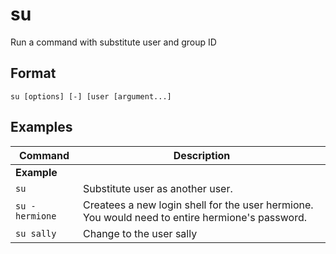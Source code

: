 # su

Run a command with substitute user and group ID

## Format

`su [options] [-] [user [argument...]`

## Examples

| **Command**   | **Description**   | 
| --------------|-------------------|
| **Example** |
| `su` | Substitute user as another user. | 
| `su - hermione` | Createes a new login shell for the user hermione. You would need to entire hermione's password. |
| `su sally` | Change to the user sally |